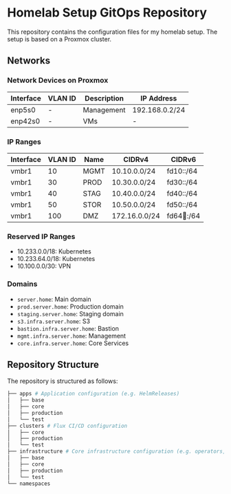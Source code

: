 # Homelab Setup GitOps Repository

This repository contains the configuration files for my homelab setup. The setup is based on a Proxmox cluster.

## Networks

### Network Devices on Proxmox

| Interface | VLAN ID | Description | IP Address     |
|-----------|---------|-------------|----------------|
| enp5s0    | -       | Management  | 192.168.0.2/24 |
| enp42s0   | -       | VMs         | -              |

### IP Ranges

| Interface | VLAN ID | Name    | CIDRv4         | CIDRv6         |
|-----------|---------|---------|----------------|----------------|
| vmbr1     | 10      | MGMT    | 10.10.0.0/24   | fd10::/64      |
| vmbr1     | 30      | PROD    | 10.30.0.0/24   | fd30::/64      |
| vmbr1     | 40      | STAG    | 10.40.0.0/24   | fd40::/64      |
| vmbr1     | 50      | STOR    | 10.50.0.0/24   | fd50::/64      |
| vmbr1     | 100     | DMZ     | 172.16.0.0/24  | fd64:100::/64  |

### Reserved IP Ranges

- 10.233.0.0/18: Kubernetes
- 10.233.64.0/18: Kubernetes
- 10.100.0.0/30: VPN

### Domains

- `server.home`: Main domain
- `prod.server.home`: Production domain
- `staging.server.home`: Staging domain
- `s3.infra.server.home`: S3
- `bastion.infra.server.home`: Bastion
- `mgmt.infra.server.home`: Management
- `core.infra.server.home`: Core Services

## Repository Structure

The repository is structured as follows:

```bash
├── apps # Application configuration (e.g. HelmReleases)
│   ├── base
│   ├── core
│   ├── production
│   └── test
├── clusters # Flux CI/CD configuration
│   ├── core
│   ├── production
│   └── test 
├── infrastructure # Core infrastructure configuration (e.g. operators, service meshes, cert-manager)
│   ├── base
│   ├── core
│   ├── production
│   └── test
└── namespaces
```
